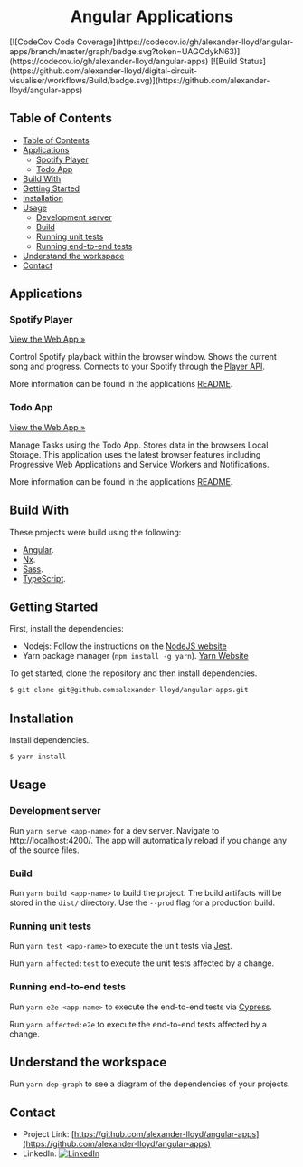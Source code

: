 <p align="center">
  <h1 align="center">Angular Applications</h1>
  [![CodeCov Code Coverage](https://codecov.io/gh/alexander-lloyd/angular-apps/branch/master/graph/badge.svg?token=UAGOdykN63)](https://codecov.io/gh/alexander-lloyd/angular-apps)
  [![Build Status](https://github.com/alexander-lloyd/digital-circuit-visualiser/workflows/Build/badge.svg)](https://github.com/alexander-lloyd/angular-apps)
</p>

## Table of Contents

- [Table of Contents](#table-of-contents)
- [Applications](#applications)
  - [Spotify Player](#spotify-player)
  - [Todo App](#todo-app)
- [Build With](#build-with)
- [Getting Started](#getting-started)
- [Installation](#installation)
- [Usage](#usage)
  - [Development server](#development-server)
  - [Build](#build)
  - [Running unit tests](#running-unit-tests)
  - [Running end-to-end tests](#running-end-to-end-tests)
- [Understand the workspace](#understand-the-workspace)
- [Contact](#contact)

## Applications

### Spotify Player

[View the Web App »](https://alexander-lloyd.dev/spotify-player)

Control Spotify playback within the browser window. Shows the current song and progress. Connects to your Spotify through the [Player API](https://developer.spotify.com/documentation/web-api/reference/player/).

More information can be found in the applications [README](https://github.com/alexander-lloyd/angular-apps/tree/master/apps/spotify-player).

### Todo App

[View the Web App »](https://alexander-lloyd.dev/spotify-player)

Manage Tasks using the Todo App. Stores data in the browsers Local Storage. This application uses the latest browser features including Progressive Web Applications and Service Workers and Notifications.

More information can be found in the applications [README](https://github.com/alexander-lloyd/angular-apps/tree/master/apps/todo).

## Build With

These projects were build using the following:

- [Angular](https://angular.io).
- [Nx](https://nx.dev).
- [Sass](https://sass-lang.com).
- [TypeScript](https://www.typescriptlang.org/).

## Getting Started

First, install the dependencies:

- Nodejs: Follow the instructions on the [NodeJS website](https://nodejs.org/)
- Yarn package manager (`npm install -g yarn`). [Yarn Website](https://yarnpkg.com/)

To get started, clone the repository and then install dependencies.

```sh
$ git clone git@github.com:alexander-lloyd/angular-apps.git
```

## Installation

Install dependencies.

```sh
$ yarn install
```

## Usage

### Development server

Run `yarn serve <app-name>` for a dev server. Navigate to http://localhost:4200/. The app will automatically reload if you change any of the source files.

### Build

Run `yarn build <app-name>` to build the project. The build artifacts will be stored in the `dist/` directory. Use the `--prod` flag for a production build.

### Running unit tests

Run `yarn test <app-name>` to execute the unit tests via [Jest](https://jestjs.io).

Run `yarn affected:test` to execute the unit tests affected by a change.

### Running end-to-end tests

Run `yarn e2e <app-name>` to execute the end-to-end tests via [Cypress](https://www.cypress.io).

Run `yarn affected:e2e` to execute the end-to-end tests affected by a change.

## Understand the workspace

Run `yarn dep-graph` to see a diagram of the dependencies of your projects.

## Contact

- Project Link: [https://github.com/alexander-lloyd/angular-apps](https://github.com/alexander-lloyd/angular-apps)
- LinkedIn: [![LinkedIn][linkedin-shield]][linkedin-url]

[linkedin-shield]: https://img.shields.io/badge/-LinkedIn-black.svg?style=flat-square&logo=linkedin&colorB=555
[linkedin-url]: https://linkedin.com/in/alexander-lloyd
